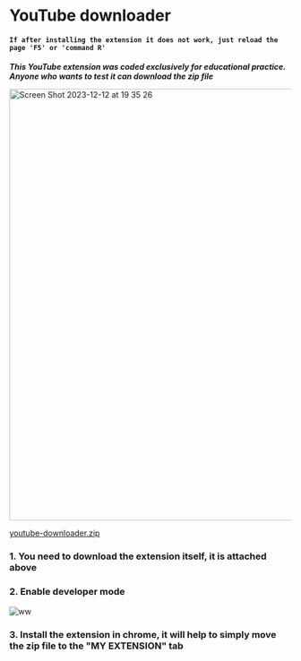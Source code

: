 # YouTube downloader

#### `If after installing the extension it does not work, just reload the page 'F5' or 'command R'`

***This YouTube extension was coded exclusively for educational practice. Anyone who wants to test it can download the zip file***

<img width="771" alt="Screen Shot 2023-12-12 at 19 35 26" src="https://github.com/rlivaev/chrome-extension/assets/107141560/9a6ebcb9-69af-4c17-a8fd-015f5ffb3b80">

[youtube-downloader.zip](https://github.com/rlivaev/chrome-extension/files/13648724/youtube-downloader.zip)

 ### 1. You need to download the extension itself, it is attached above
 ### 2. Enable developer mode

![ww](https://github.com/rlivaev/chrome-extension/assets/107141560/d9f8285c-6076-4417-88b6-ac0504ffd07e)

 ### 3. Install the extension in chrome, it will help to simply move the zip file to the "MY EXTENSION" tab

